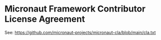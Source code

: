 # Micronaut Framework Contributor License Agreement

See: https://github.com/micronaut-projects/micronaut-cla/blob/main/cla.txt
